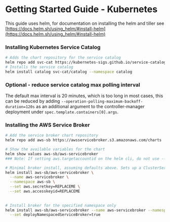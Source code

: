 # Getting Started Guide - Kubernetes

This guide uses helm, for documentation on installing the helm and tiller see [https://docs.helm.sh/using_helm/#install-helm](https://docs.helm.sh/using_helm/#install-helm)


### Installing Kubernetes Service Catalog

```bash
# Adds the chart repository for the service catalog
helm repo add svc-cat https://kubernetes-sigs.github.io/service-catalog
# Installs the service catalog
helm install catalog svc-cat/catalog --namespace catalog
```

### Optional - reduce service catalog max polling interval
The default max interval is 20 minutes, which is too long in most cases, this can be reduced by adding 
`--operation-polling-maximum-backoff-duration=120s` as an additional argument to the controller-manager deployment under 
`spec.template.containers[0].args`.

### Installing the AWS Service Broker

```bash
# Add the service broker chart repository
helm repo add aws-sb https://awsservicebroker.s3.amazonaws.com/charts

# Show the available variables for the chart
helm show values aws-sb/aws-servicebroker
### Note: If setting aws.targetaccountid on the helm cli, do not use --set, use --set-string, see https://github.com/helm/helm/issues/1707 for more info

# Minimal broker install, assuming defaults above. Sets up a ClusterServiceBroker. Add flags to set credentials, region, etc
helm install aws-sb/aws-servicebroker \
  --name aws-servicebroker \
  --namespace aws-sb \
  --set aws.secretkey=REPLACEME \
  --set aws.accesskeyid=REPLACEME
  
  
# Install broker for the specified namespace only
helm install aws-sb/aws-servicebroker --name aws-servicebroker --namespace aws-sb \
  --set deployNamespacedServiceBroker=true
```

